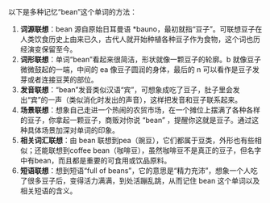以下是多种记忆“bean”这个单词的方法：
1. **词源联想**：bean 源自原始日耳曼语 *bauno，最初就指“豆子”。可联想豆子在人类饮食历史上由来已久，古代人就开始种植各种豆子作为食物，这个词也历经演变保留至今。 
2. **词形联想**：单词“bean”看起来很简洁，形状就像一颗豆子的轮廓。b 就像豆子微微鼓起的一端，中间的 ea 像豆子圆润的身体，最后的 n 可以看作是豆子发芽或者连接豆荚的部位。 
3. **发音联想**：“bean”发音类似汉语“宾”，可想象成吃了豆子，肚子里会发出“宾”的一声（类似消化时发出的声音），这样把发音和豆子联系起来。 
4. **场景联想**：想象自己走进一个热闹的农贸市场，在一个摊位上摆满了各种各样的豆子，你拿起一颗豆子，商贩对你说 “bean” ，提醒你这就是豆子。通过这种具体场景加深对单词的印象。 
5. **相关词汇联想**：由 bean 联想到pea（豌豆），它们都属于豆类，外形也有些相似；还能联想到coffee bean（咖啡豆），虽然咖啡豆不是真正的豆子，但名字中有bean，而且都是重要的可食用或饮品原料。 
6. **短语联想**：想到短语“full of beans”，它的意思是“精力充沛”，想象一个人吃了很多豆子后，变得活力满满，到处活蹦乱跳，从而记住 bean 这个单词以及相关短语的含义。 